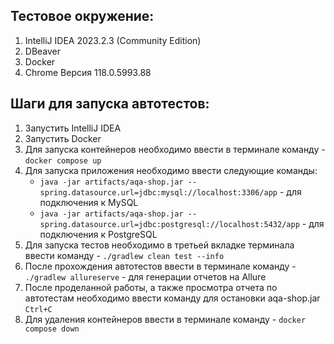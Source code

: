 ## Тестовое окружение:

1. IntelliJ IDEA 2023.2.3 (Community Edition)
2. DBeaver 
3. Docker
4. Chrome Версия 118.0.5993.88

## Шаги для запуска автотестов:
1. Запустить IntelliJ IDEA
2. Запустить Docker
3. Для запуска контейнеров необходимо ввести в терминале команду - `docker compose up`
4. Для запуска приложения необходимо ввести следующие команды:
   - `java -jar artifacts/aqa-shop.jar --spring.datasource.url=jdbc:mysql://localhost:3306/app` - для подключения к MySQL
   - `java -jar artifacts/aqa-shop.jar --spring.datasource.url=jdbc:postgresql://localhost:5432/app` - для подключения к PostgreSQL 
5. Для запуска тестов необходимо в третьей вкладке терминала ввести команду - `./gradlew clean test --info`
6. После прохождения автотестов ввести в терминале команду - `./gradlew allureserve` - для генерации отчетов на Allure 
7. После проделанной работы, а также просмотра отчета по автотестам необходимо ввести команду для остановки aqa-shop.jar `Ctrl+C`
8. Для удаления контейнеров ввести в терминале команду - `docker compose down`